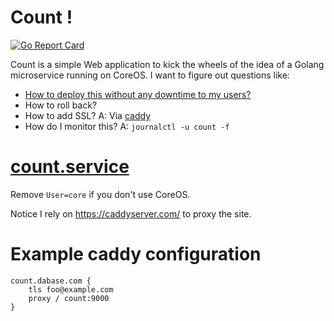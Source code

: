 # Count !

[![Go Report Card](https://goreportcard.com/badge/github.com/kaihendry/count)](https://goreportcard.com/report/github.com/kaihendry/count)

Count is a simple Web application to kick the wheels of the idea of a Golang
microservice running on CoreOS. I want to figure out questions like:

* [How to deploy this without any downtime to my users?](https://youtu.be/04np_kwmv_g)
* How to roll back?
* How to add SSL? A: Via [caddy](https://caddyserver.com/)
* How do I monitor this? A: `journalctl -u count -f`

# [count.service](count.service)

Remove `User=core` if you don't use CoreOS.

Notice I rely on <https://caddyserver.com/> to proxy the site.

# Example caddy configuration

	count.dabase.com {
		tls foo@example.com
		proxy / count:9000
	}
